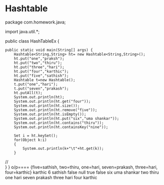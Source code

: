 # Hashtable
package com.homework.java;

import java.util.*;

public class HashTableEx {

	public static void main(String[] args) {
		Hashtable<String,String> ht= new Hashtable<String,String>();
		ht.put("one","praksh");
		ht.put("two","thiru");
		ht.put("three","hari");
		ht.put("four","karthic");
		ht.put("five","sathish");
		Hashtable t=new Hashtable();
		t.put("one","hari");
		t.put("seven","prakash");
		ht.putAll(t);
		System.out.println(ht);
		System.out.println(ht.get("four"));
		System.out.println(ht.size());
		System.out.println(ht.remove("five"));
		System.out.println(ht.isEmpty());
		System.out.println(ht.put("six","uma shankar"));
		System.out.println(ht.contains("thiru"));
		System.out.println(ht.containsKey("nine"));

		Set i = ht.keySet();
		for(Object k:i)
		{
			System.out.println(k+"\t"+ht.get(k));
		}
//		
	}
}
o/p====
{five=sathish, two=thiru, one=hari, seven=prakash, three=hari, four=karthic}
karthic
6
sathish
false
null
true
false
six	uma shankar
two	thiru
one	hari
seven	prakash
three	hari
four	karthic

